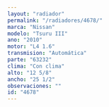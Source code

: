```yaml
---
layout: "radiador"
permalink: "/radiadores/4678/"
marca: "Nissan"
modelo: "Tsuru III"
ano: "2010"
motor: "L4 1.6"
transmision: "Automática"
parte: "63232"
clima: "Con clima"
alto: "12 5/8"
ancho: "25 1/2"
observaciones: ""
id: "4678"
---
```


